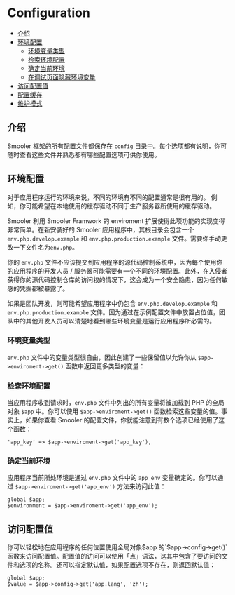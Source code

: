 # Configuration

- [介绍](#introduction)
- [环境配置](#environment-configuration)
    - [环境变量类型](#environment-variable-types)
    - [检索环境配置](#retrieving-environment-configuration)
    - [确定当前环境](#determining-the-current-environment)
    - [在调试页面隐藏环境变量](#hiding-environment-variables-from-debug)
- [访问配置值](#accessing-configuration-values)
- [配置缓存](#configuration-caching)
- [维护模式](#maintenance-mode)

<a name="introduction"></a>
## 介绍

Smooler 框架的所有配置文件都保存在 `config` 目录中。每个选项都有说明，你可随时查看这些文件并熟悉都有哪些配置选项可供你使用。

<a name="environment-configuration"></a>
## 环境配置

对于应用程序运行的环境来说，不同的环境有不同的配置通常是很有用的。 例如，你可能希望在本地使用的缓存驱动不同于生产服务器所使用的缓存驱动。

Smooler 利用 Smooler Framwork 的 enviroment 扩展使得此项功能的实现变得非常简单。在新安装好的 Smooler 应用程序中，其根目录会包含一个 `env.php.develop.example` 和 `env.php.production.example` 文件。需要你手动更改一下文件名为`env.php`。

你的 `env.php` 文件不应该提交到应用程序的源代码控制系统中，因为每个使用你的应用程序的开发人员 / 服务器可能需要有一个不同的环境配置。此外，在入侵者获得你的源代码控制仓库的访问权的情况下，这会成为一个安全隐患，因为任何敏感的凭据都被暴露了。

如果是团队开发，则可能希望应用程序中仍包含 `env.php.develop.example` 和 `env.php.production.example` 文件。因为通过在示例配置文件中放置占位值，团队中的其他开发人员可以清楚地看到哪些环境变量是运行应用程序所必需的。

<a name="environment-variable-types"></a>
### 环境变量类型

`env.php` 文件中的变量类型很自由，因此创建了一些保留值以允许你从 `$app->enviroment->get()` 函数中返回更多类型的变量：


<a name="retrieving-environment-configuration"></a>
### 检索环境配置

当应用程序收到请求时，`env.php` 文件中列出的所有变量将被加载到 PHP 的全局对象 `$app` 中。你可以使用 `$app->enviroment->get()` 函数检索这些变量的值。事实上，如果你查看 Smooler 的配置文件，你就能注意到有数个选项已经使用了这个函数：

    'app_key' => $app->enviroment->get('app_key'),

<a name="determining-the-current-environment"></a>
### 确定当前环境

应用程序当前所处环境是通过 `env.php` 文件中的 `app_env` 变量确定的。你可以通过 `$app->enviroment->get('app_env')`  方法来访问此值：

    global $app;
    $environment = $app->enviroment->get('app_env');



<a name="accessing-configuration-values"></a>
## 访问配置值

你可以轻松地在应用程序的任何位置使用全局对象$app 的`$app->config->get()`函数来访问配置值。配置值的访问可以使用「点」语法，这其中包含了要访问的文件和选项的名称。还可以指定默认值，如果配置选项不存在，则返回默认值：

    global $app;
    $value = $app->config->get('app.lang', 'zh');

